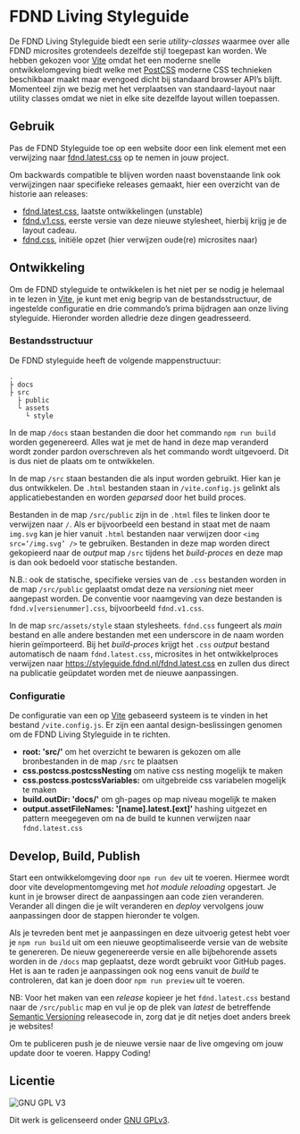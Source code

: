 # FDND Living Styleguide

De FDND Living Styleguide biedt een serie *utility-classes* waarmee over alle FDND microsites grotendeels dezelfde stijl toegepast kan worden. We hebben gekozen voor [Vite](https://vitejs.dev/) omdat het een moderne snelle ontwikkelomgeving biedt welke met [PostCSS](https://postcss.org/) moderne CSS technieken beschikbaar maakt maar evengoed dicht bij standaard browser API’s blijft. Momenteel zijn we bezig met het verplaatsen van standaard-layout naar utility classes omdat we niet in elke site dezelfde layout willen toepassen.

## Gebruik

Pas de FDND Styleguide toe op een website door een link element met een verwijzing naar [fdnd.latest.css](https://styleguide.fdnd.nl/fdnd.latest.css) op te nemen in jouw project.

Om backwards compatible te blijven worden naast bovenstaande link ook verwijzingen naar specifieke releases gemaakt, hier een overzicht van de historie aan releases:

- [fdnd.latest.css](https://styleguide.fdnd.nl/fdnd.latest.css), laatste ontwikkelingen (unstable)
- [fdnd.v1.css](https://styleguide.fdnd.nl/fdnd.v1.css), eerste versie van deze nieuwe stylesheet, hierbij krijg je de layout cadeau.
- [fdnd.css](https://styleguide.fdnd.nl/fdnd.css), initiële opzet (hier verwijzen oude(re) microsites naar)

## Ontwikkeling

Om de FDND styleguide te ontwikkelen is het niet per se nodig je helemaal in te lezen in [Vite](https://vitejs.dev/), je kunt met enig begrip van de bestandsstructuur, de ingestelde configuratie en drie commando’s prima bijdragen aan onze living styleguide. Hieronder worden alledrie deze dingen geadresseerd.

### Bestandsstructuur

De FDND styleguide heeft de volgende mappenstructuur:

```
.
├ docs
├ src
  ├ public
  └ assets  
    └ style
```

In de map `/docs` staan bestanden die door het commando `npm run build` worden gegenereerd. Alles wat je met de hand in deze map veranderd wordt zonder pardon overschreven als het commando wordt uitgevoerd. Dit is dus niet de plaats om te ontwikkelen.

In de map `/src` staan bestanden die als input worden gebruikt. Hier kan je dus ontwikkelen. De `.html` bestanden staan in `/vite.config.js` gelinkt als applicatiebestanden en worden *geparsed* door het build proces. 

Bestanden in de map `/src/public` zijn in de `.html` files te linken door te verwijzen naar `/`. Als er bijvoorbeeld een bestand in staat met de naam `img.svg` kan je hier vanuit `.html` bestanden naar verwijzen door `<img src=‘/img.svg’ />` te gebruiken. Bestanden in deze map worden direct gekopieerd naar de *output* map `/src` tijdens het *build-proces* en deze map is dan ook bedoeld voor statische bestanden.

N.B.: ook de statische, specifieke versies van de `.css` bestanden worden in de map `/src/public` geplaatst omdat deze na *versioning* niet meer aangepast worden. De conventie voor naamgeving van deze bestanden is `fdnd.v[versienummer].css`, bijvoorbeeld `fdnd.v1.css`.

In de map `src/assets/style` staan stylesheets. `fdnd.css` fungeert als *main*
bestand en alle andere bestanden met een underscore in de naam worden hierin geïmporteerd. Bij het *build-proces* krijgt het `.css` *output* bestand automatisch de naam `fdnd.latest.css`, microsites in het ontwikkelproces verwijzen naar https://styleguide.fdnd.nl/fdnd.latest.css en zullen dus direct na publicatie geüpdatet worden met de nieuwe aanpassingen.

### Configuratie

De configuratie van een op [Vite](https://vitejs.dev/) gebaseerd systeem is te vinden in het bestand `/vite.config.js`. Er zijn een aantal design-beslissingen genomen om de FDND Living Styleguide in te richten.

-   **root: 'src/'** om het overzicht te bewaren is gekozen om alle bronbestanden in de map `/src` te plaatsen
-   **css.postcss.postcssNesting** om native css nesting mogelijk te maken
-   **css.postcss.postcssVariables:** om uitgebreide css variabelen mogelijk te maken
-   **build.outDir: 'docs/'** om gh-pages op map niveau mogelijk te maken
-   **output.assetFileNames: '[name].latest.[ext]'** hashing uitgezet en pattern meegegeven om na de build te kunnen verwijzen naar `fdnd.latest.css`

## Develop, Build, Publish

Start een ontwikkelomgeving door `npm run dev` uit te voeren. Hiermee wordt door vite developmentomgeving met *hot module reloading* opgestart. Je kunt in je browser direct de aanpassingen aan code zien veranderen. Verander all dingen die je wilt veranderen en *deploy* vervolgens jouw aanpassingen door de stappen hieronder te volgen.

Als je tevreden bent met je aanpassingen en deze uitvoerig getest hebt voer je
`npm run build` uit om een nieuwe geoptimaliseerde versie van de website te
genereren. De nieuw gegenereerde versie en alle bijbehorende assets worden in
de `/docs` map geplaatst, deze wordt gebruikt voor GitHub pages. Het is aan te raden je aanpassingen ook nog eens vanuit de *build* te controleren, dat kan je doen door `npm run preview` uit te voeren.

NB: Voor het maken van een _release_ kopieer je het `fdnd.latest.css` bestand naar de `/src/public` map en vul je op de plek van *latest* de betreffende [Semantic Versioning](https://semver.org/spec/v2.0.0.html) releasecode in, zorg dat je dit netjes doet anders breek je websites!

Om te publiceren push je de nieuwe versie naar de live omgeving om jouw update door te voeren. Happy Coding!

## Licentie

![GNU GPL V3](https://www.gnu.org/graphics/gplv3-127x51.png)

Dit werk is gelicenseerd onder [GNU GPLv3](./LICENSE).
